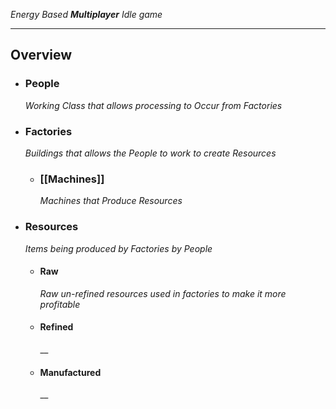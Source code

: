 _Energy Based **Multiplayer** Idle game_

***

 ## Overview

* ### People
	_Working Class that allows processing to Occur from Factories_

* ### Factories
	_Buildings that allows the People to work to create Resources_
	* ### [[Machines]]
		_Machines that Produce Resources_

* ### Resources
	_Items being produced by Factories by People_
	* #### Raw
		_Raw un-refined resources used in factories to make it more profitable_
		
	* #### Refined
		__
	* #### Manufactured 
		__

